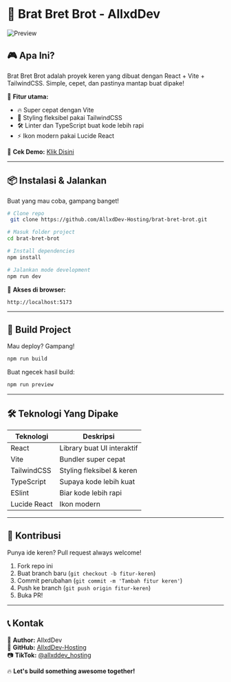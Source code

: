 # 🚀 Brat Bret Brot - AllxdDev

![Preview](https://pomf2.lain.la/f/31ceezz7.png)

## 🎮 Apa Ini?
Brat Bret Brot adalah proyek keren yang dibuat dengan React + Vite + TailwindCSS. Simple, cepet, dan pastinya mantap buat dipake!

🎯 **Fitur utama:**
- 🔥 Super cepat dengan Vite
- 🎨 Styling fleksibel pakai TailwindCSS
- 🛠️ Linter dan TypeScript buat kode lebih rapi
- ⚡ Ikon modern pakai Lucide React

🔗 **Cek Demo:** [Klik Disini](bratbrot.netlify.app)

---

## 📦 Instalasi & Jalankan
Buat yang mau coba, gampang banget!

```sh
# Clone repo
 git clone https://github.com/AllxdDev-Hosting/brat-bret-brot.git

# Masuk folder project
cd brat-bret-brot

# Install dependencies
npm install

# Jalankan mode development
npm run dev
```

🚀 **Akses di browser:**
```
http://localhost:5173
```

---

## 🔧 Build Project
Mau deploy? Gampang!
```sh
npm run build
```
Buat ngecek hasil build:
```sh
npm run preview
```

---

## 🛠️ Teknologi Yang Dipake
| Teknologi | Deskripsi |
|-----------|----------|
| React | Library buat UI interaktif |
| Vite | Bundler super cepat |
| TailwindCSS | Styling fleksibel & keren |
| TypeScript | Supaya kode lebih kuat |
| ESlint | Biar kode lebih rapi |
| Lucide React | Ikon modern |

---

## 👾 Kontribusi
Punya ide keren? Pull request always welcome!
1. Fork repo ini
2. Buat branch baru (`git checkout -b fitur-keren`)
3. Commit perubahan (`git commit -m 'Tambah fitur keren'`)
4. Push ke branch (`git push origin fitur-keren`)
5. Buka PR!

---

## 📞 Kontak
📌 **Author:** AllxdDev  
🔗 **GitHub:** [AllxdDev-Hosting](https://github.com/AllxdDev-Hosting)  
📷 **TikTok:** [@allxddev_hosting](https://tiktok.com/allxddev_hosting)  

🔥 **Let's build something awesome together!**

